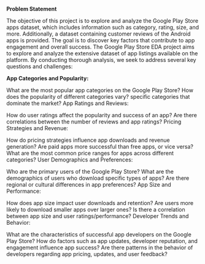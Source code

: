 **Problem Statement**

The objective of this project is to explore and analyze the Google Play Store apps dataset, which includes information such as category, rating, size, and more. Additionally, a dataset containing customer reviews of the Android apps is provided. The goal is to discover key factors that contribute to app engagement and overall success.
The Google Play Store EDA project aims to explore and analyze the extensive dataset of app listings available on the platform. By conducting thorough analysis, we seek to address several key questions and challenges:

**App Categories and Popularity:**

What are the most popular app categories on the Google Play Store?
How does the popularity of different categories vary?
specific categories that dominate the market?
App Ratings and Reviews:

How do user ratings affect the popularity and success of an app?
Are there correlations between the number of reviews and app ratings?
Pricing Strategies and Revenue:

How do pricing strategies influence app downloads and revenue generation?
Are paid apps more successful than free apps, or vice versa?
What are the most common price ranges for apps across different categories?
User Demographics and Preferences:

Who are the primary users of the Google Play Store?
What are the demographics of users who download specific types of apps?
Are there regional or cultural differences in app preferences?
App Size and Performance:

How does app size impact user downloads and retention?
Are users more likely to download smaller apps over larger ones?
Is there a correlation between app size and user ratings/performance?
Developer Trends and Behavior:

What are the characteristics of successful app developers on the Google Play Store?
How do factors such as app updates, developer reputation, and engagement influence app success?
Are there patterns in the behavior of developers regarding app pricing, updates, and user feedback?
